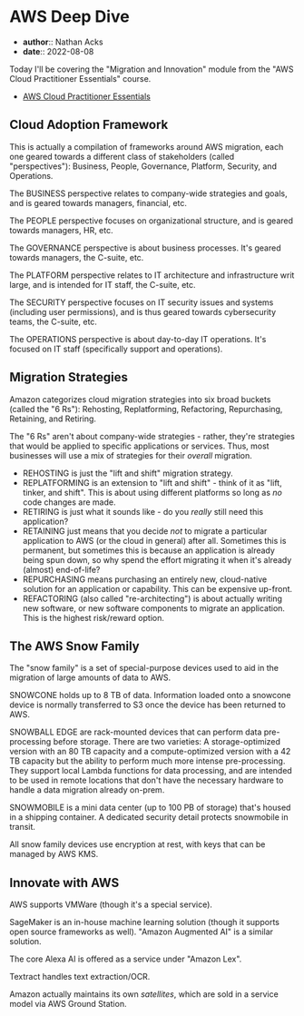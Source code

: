 # AWS Deep Dive

* **author**:: Nathan Acks  
* **date**:: 2022-08-08

Today I'll be covering the "Migration and Innovation" module from the "AWS Cloud Practitioner Essentials" course.

* [AWS Cloud Practitioner Essentials](https://www.aws.training/learningobject/curriculum?id=27076)

## Cloud Adoption Framework

This is actually a compilation of frameworks around AWS migration, each one geared towards a different class of stakeholders (called "perspectives"): Business, People, Governance, Platform, Security, and Operations.

The BUSINESS perspective relates to company-wide strategies and goals, and is geared towards managers, financial, etc.

The PEOPLE perspective focuses on organizational structure, and is geared towards managers, HR, etc.

The GOVERNANCE perspective is about business processes. It's geared towards managers, the C-suite, etc.

The PLATFORM perspective relates to IT architecture and infrastructure writ large, and is intended for IT staff, the C-suite, etc.

The SECURITY perspective focuses on IT security issues and systems (including user permissions), and is thus geared towards cybersecurity teams, the C-suite, etc.

The OPERATIONS perspective is about day-to-day IT operations. It's focused on IT staff (specifically support and operations).

## Migration Strategies

Amazon categorizes cloud migration strategies into six broad buckets (called the "6 Rs"): Rehosting, Replatforming, Refactoring, Repurchasing, Retaining, and Retiring.

The "6 Rs" aren't about company-wide strategies - rather, they're strategies that would be applied to specific applications or services. Thus, most businesses will use a mix of strategies for their *overall* migration.

* REHOSTING is just the "lift and shift" migration strategy.
* REPLATFORMING is an extension to "lift and shift" - think of it as "lift, tinker, and shift". This is about using different platforms so long as *no* code changes are made.
* RETIRING is just what it sounds like - do you *really* still need this application?
* RETAINING just means that you decide *not* to migrate a particular application to AWS (or the cloud in general) after all. Sometimes this is permanent, but sometimes this is because an application is already being spun down, so why spend the effort migrating it when it's already (almost) end-of-life?
* REPURCHASING means purchasing an entirely new, cloud-native solution for an application or capability. This can be expensive up-front.
* REFACTORING (also called "re-architecting") is about actually writing new software, or new software components to migrate an application. This is the highest risk/reward option.

## The AWS Snow Family

The "snow family" is a set of special-purpose devices used to aid in the migration of large amounts of data to AWS.

SNOWCONE holds up to 8 TB of data. Information loaded onto a snowcone device is normally transferred to S3 once the device has been returned to AWS.

SNOWBALL EDGE are rack-mounted devices that can perform data pre-processing before storage. There are two varieties: A storage-optimized version with an 80 TB capacity and a compute-optimized version with a 42 TB capacity but the ability to perform much more intense pre-processing. They support local Lambda functions for data processing, and are intended to be used in remote locations that don't have the necessary hardware to handle a data migration already on-prem.

SNOWMOBILE is a mini data center (up to 100 PB of storage) that's housed in a shipping container. A dedicated security detail protects snowmobile in transit.

All snow family devices use encryption at rest, with keys that can be managed by AWS KMS.

## Innovate with AWS

AWS supports VMWare (though it's a special service).

SageMaker is an in-house machine learning solution (though it supports open source frameworks as well). "Amazon Augmented AI" is a similar solution.

The core Alexa AI is offered as a service under "Amazon Lex".

Textract handles text extraction/OCR.

Amazon actually maintains its own *satellites*, which are sold in a service model via AWS Ground Station.
